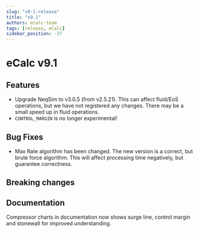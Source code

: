 ```yaml
---
slug: "v9-1-release"
title: "v9.1"
authors: ecalc-team
tags: [release, eCalc]
sidebar_position: -37
---
```


# eCalc v9.1

## Features

* Upgrade NeqSim to v3.0.5 (from v2.5.21). This can affect fluid/EoS operations, but we have not registered any changes. There may be a small speed up in fluid operations.
* `CONTROL_MARGIN` is no longer experimental!

## Bug Fixes

* Max Rate algorithm has been changed. The new version is a correct, but brute force algorithm. This will affect processing time negatively, but guarantee correctness.

## Breaking changes


## Documentation

Compressor charts in documentation now shows surge line, control margin and stonewall for improved understanding.
